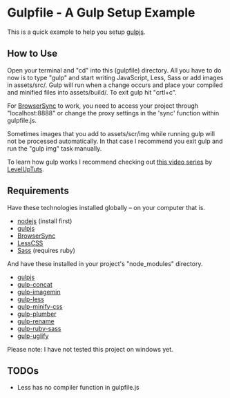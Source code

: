 # Gulpfile - A Gulp Setup Example

This is a quick example to help you setup [gulpjs](http://gulpjs.com/).

## How to Use

Open your terminal and "cd" into this (gulpfile) directory. All you have to do now is to type "gulp" and start writing JavaScript, Less, Sass or add images in assets/src/. Gulp will run when a change occurs and place your compiled and minified files into assets/build/. To exit gulp hit "crtl+c".

For [BrowserSync](http://www.browsersync.io/) to work, you need to access your project through "localhost:8888" or change the proxy settings in the 'sync' function within gulpfile.js.

Sometimes images that you add to assets/scr/img while running gulp will not be processed automatically. In that case I recommend you exit gulp and run the "gulp img" task manually.

To learn how gulp works I recommend checking out [this video series](http://www.youtube.com/playlist?list=PLLnpHn493BHE2RsdyUNpbiVn-cfuV7Fos) by [LevelUpTuts](http://leveluptuts.com/).

## Requirements

Have these technologies installed globally – on your computer that is.

- [nodejs](http://nodejs.org/) (install first)
- [gulpjs](http://gulpjs.com/)
- [BrowserSync](http://www.browsersync.io/)
- [LessCSS](http://lesscss.org/)
- [Sass](http://sass-lang.com/) (requires ruby)

And have these installed in your project's "node_modules" directory.

- [gulpjs](http://gulpjs.com/)
- [gulp-concat](https://www.npmjs.org/package/gulp-concat)
- [gulp-imagemin](https://www.npmjs.org/package/gulp-imagemin)
- [gulp-less](https://www.npmjs.org/package/gulp-less)
- [gulp-minify-css](https://www.npmjs.org/package/gulp-minify-css)
- [gulp-plumber](https://www.npmjs.org/package/gulp-plumber)
- [gulp-rename](https://www.npmjs.org/package/gulp-rename)
- [gulp-ruby-sass](https://www.npmjs.org/package/gulp-ruby-sass)
- [gulp-uglify](https://www.npmjs.org/package/gulp-uglify)

Please note: I have not tested this project on windows yet.

## TODOs

- Less has no compiler function in gulpfile.js
